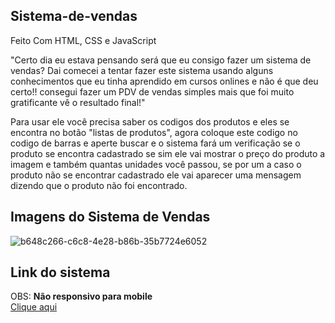 <h2>Sistema-de-vendas</h2>
Feito Com HTML, CSS e  JavaScript

"Certo dia eu estava pensando será que eu consigo fazer um sistema de vendas? 
Dai comecei a tentar fazer este sistema usando alguns conhecimentos que eu tinha aprendido em cursos onlines e não é que deu certo!! consegui fazer um PDV de vendas simples mais que foi muito gratificante vê o resultado final!"

Para usar ele você precisa saber os codigos dos produtos e eles se encontra no botão  "listas de produtos", agora coloque este codigo no codigo de barras e aperte buscar e o sistema fará um verificação se o produto se encontra cadastrado se sim  ele vai mostrar o preço do produto a imagem e também quantas unidades você passou, se por um a caso o produto não se encontrar cadastrado ele vai aparecer uma mensagem dizendo que o produto não foi encontrado.
 
<h2>Imagens do Sistema de Vendas</h2>


![b648c266-c6c8-4e28-b86b-35b7724e6052](https://github.com/Jp-Cardoso360/Sistema-de-vendas/assets/141683330/2e77e44a-4a8f-440d-9ccd-84ae92edc795)
<h2>Link do sistema</h2>
OBS: <strong>Não responsivo para mobile</strong><br>
<a href = "https://sistema-de-vendas-jp-cadoso360.netlify.app/" target= "blank">Clique aqui</a>
